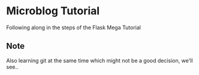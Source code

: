 # Microblog Tutorial

Following along in the steps of the Flask Mega Tutorial

## Note

Also learning git at the same time which might not be a good decision, we'll see..
